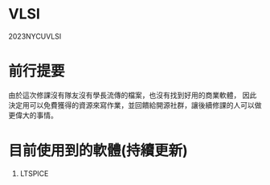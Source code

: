 # VLSI
2023NYCUVLSI
# 前行提要
由於這次修課沒有隊友沒有學長流傳的檔案，也沒有找到好用的商業軟體，
因此決定用可以免費獲得的資源來寫作業，並回饋給開源社群，讓後續修課的人可以做更偉大的事情。
# 目前使用到的軟體(持續更新)
1. LTSPICE
